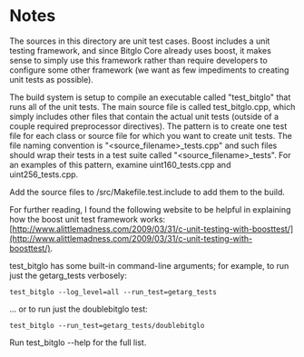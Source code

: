 # Notes
The sources in this directory are unit test cases.  Boost includes a
unit testing framework, and since Bitglo Core already uses boost, it makes
sense to simply use this framework rather than require developers to
configure some other framework (we want as few impediments to creating
unit tests as possible).

The build system is setup to compile an executable called "test_bitglo"
that runs all of the unit tests.  The main source file is called
test_bitglo.cpp, which simply includes other files that contain the
actual unit tests (outside of a couple required preprocessor
directives).  The pattern is to create one test file for each class or
source file for which you want to create unit tests.  The file naming
convention is "<source_filename>_tests.cpp" and such files should wrap
their tests in a test suite called "<source_filename>_tests".  For an
examples of this pattern, examine uint160_tests.cpp and
uint256_tests.cpp.

Add the source files to /src/Makefile.test.include to add them to the build.

For further reading, I found the following website to be helpful in
explaining how the boost unit test framework works:
[http://www.alittlemadness.com/2009/03/31/c-unit-testing-with-boosttest/](http://www.alittlemadness.com/2009/03/31/c-unit-testing-with-boosttest/).

test_bitglo has some built-in command-line arguments; for
example, to run just the getarg_tests verbosely:

    test_bitglo --log_level=all --run_test=getarg_tests

... or to run just the doublebitglo test:

    test_bitglo --run_test=getarg_tests/doublebitglo

Run  test_bitglo --help   for the full list.

